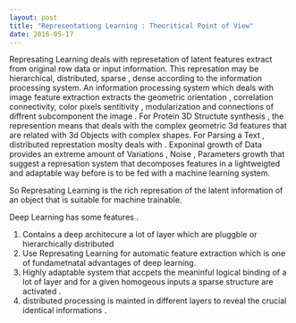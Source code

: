```yaml
---
layout: post
title: "Representationg Learning : Theoritical Point of View"
date: 2016-05-17
---
```


Represating Learning deals with represetation of latent features extract from original row data or input information. This represation may be hierarchical, distributed, sparse , dense according to the information processing  system.  An information processing system which deals with image feature extraction  extracts the geometric orientation , correlation connectivity, color pixels sentitivity , modularization and connections of diffrent subcomponent the image . For Protein 3D Structute synthesis , the represention means that deals with the complex geometric 3d features that are related with 3d Objects with complex shapes. For Parsing a Text , distributed represtation  moslty deals with .
Exponinal growth of Data provides an extreme amount of Variations , Noise , Parameters growth that suggest a  represation system that decomposes features  in a lightweigted and adaptable way before is to be fed with a machine learning system.  

So Represating Learning is the rich represation of the latent information of an object that is suitable for  machine trainable.


Deep Learning has some features .
1. Contains  a deep architecure a lot of layer which are pluggble or hierarchically distributed 
2. Use Represating Learning for automatic feature extraction which is one of fundametnatal advantages of deep learning.
3. Highly adaptable system that accpets the meaninful logical binding of a lot of layer and for a given homogeous inputs a sparse structure are activated .
4. distributed processing is mainted in different layers to  reveal the crucial identical informations .